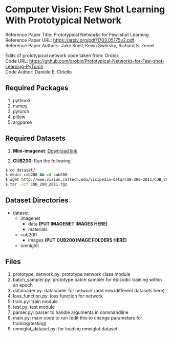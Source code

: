 # Computer Vision: Few Shot Learning With Prototypical Network

Reference Paper Title: Prototypical Networks for Few-shot Learning  
Reference Paper URL: https://arxiv.org/pdf/1703.05175v2.pdf  
Reference Paper Authors: Jake Snell, Kevin Swersky, Richard S. Zemel  

Edits of prototypical network code taken from: Orobix  
Code URL: https://github.com/orobix/Prototypical-Networks-for-Few-shot-Learning-PyTorch  
Code Author: Daniele E. Ciriello  

## Required Packages

1) python3
2) numpy
3) pytorch
4) pillow
5) argparse

## Required Datasets

1) **Mini-imagenet**: [Download link](https://drive.google.com/open?id=0B3Irx3uQNoBMQ1FlNXJsZUdYWEE)

2) **CUB200**: Run the following

```bash
$ cd dataset/
$ mkdir cub200 && cd cub200
$ wget http://www.vision.caltech.edu/visipedia-data/CUB-200-2011/CUB_200_2011.tgz
$ tar -xzf CUB_200_2011.tgz
```

## Dataset Directories

- dataset
  - imagenet
    - data **(PUT IMAGENET IMAGES HERE)**
    - materials
  - cub200
    - images **(PUT CUB200 IMAGE FOLDERS HERE)**
  - omniglot

## Files

1) prototype_network.py: prototype network class module
2) batch_sampler.py: prototype batch sampler for episodic training within an epoch
3) dataloader.py: dataloader for network (add new/different datasets here)
4) loss_function.py: loss function for network
5) train.py: train module
6) test.py: test module
7) parser.py: parser to handle arguments in commandline
8) main.py: main code to run (edit this to change parameters for training/testing)
9) omniglot_dataset.py: for loading omniglot dataset
